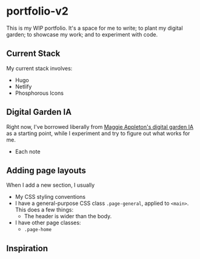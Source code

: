 # portfolio-v2
This is my WIP portfolio. It's a space for me to write; to plant my digital garden; to showcase my work; and to experiment with code.

## Current Stack
My current stack involves:
* Hugo
* Netlify
* Phosphorous Icons

## Digital Garden IA
Right now, I've borrowed liberally from [Maggie Appleton's digital garden IA](https://maggieappleton.com/garden) as a starting point, while I experiment and try to figure out what works for me.

* Each note 

## Adding page layouts
When I add a new section, I usually 

* My CSS styling conventions
* I have a general-purpose CSS class `.page-general`, applied to `<main>`. This does a few things:
    * The header is wider than the body.
* I have other page classes:
    * `.page-home`


## Inspiration
